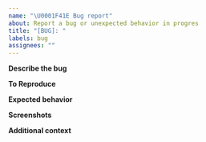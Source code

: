 ```yaml
---
name: "\U0001F41E Bug report"
about: Report a bug or unexpected behavior in progres
title: "[BUG]: "
labels: bug
assignees: ""
---
```


**Describe the bug**
<!-- A clear and concise description of what the bug is. -->

**To Reproduce**
<!-- 
Steps to reproduce the behavior:

1. Go to '...'
2. Click on '....'
3. Scroll down to '....'
4. See error 
-->

**Expected behavior**
<!-- A clear and concise description of what you expected to happen. -->

**Screenshots**
<!-- If applicable, add screenshots to help explain your problem. -->

**Additional context**
<!-- Add any other context about the problem here. -->
